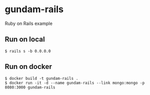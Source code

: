 # gundam-rails

Ruby on Rails example

## Run on local

```
$ rails s -b 0.0.0.0
```

## Run on docker

```
$ docker build -t gundam-rails .
$ docker run -it -d --name gundam-rails --link mongo:mongo -p 8080:3000 gundam-rails
```
